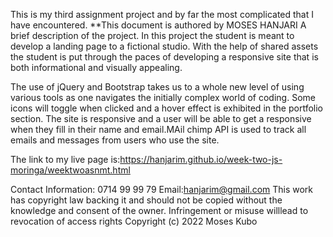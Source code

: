 This is my third assignment project and by far the most complicated that I have encountered.
**This document is authored by MOSES HANJARI
A brief description of the project.
In this project the student is meant to develop a landing page to a fictional studio. With the help of shared assets the student is put through the paces of developing a responsive site that is both informational and visually appealing.

The use of jQuery and Bootstrap takes us to a whole new level of using various tools as one navigates the initially complex world of coding. Some icons will toggle when clicked and a hover effect is exhibited in the portfolio section. The site is responsive and a user will be able to get a responsive when they fill in their name and email.MAil chimp API is used to track all emails and messages from  users who use the site.


The link to my live page is:https://hanjarim.github.io/week-two-js-moringa/weektwoasnmt.html

Contact Information: 0714 99 99 79 Email:hanjarim@gmail.com
This work has copyright law backing it and should not be copied without the knowledge and consent of the owner. Infringement or misuse willlead to revocation of access rights
Copyright (c) 2022 Moses Kubo